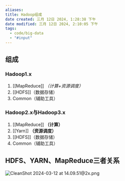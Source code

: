 ```yaml
---
aliases: 
title: Hadoop组成
date created: 三月 12日 2024, 1:28:38 下午
date modified: 三月 12日 2024, 2:10:05 下午
tags:
  - code/big-data
  - "#input"
---
```

## 组成
### Hadoop1.x
1. [[MapReduce]] *（计算+资源调度）*
2. [[HDFS]]（数据存储）
3. Common（辅助工具）

### Hadoop2.x与Hadoop3.x
1. [[MapReduce]] **（计算）**
2. [[Yarn]] **（资源调度）**
3. [[HDFS]]（数据存储）
4. Common（辅助工具）


## HDFS、YARN、MapReduce三者关系
![CleanShot 2024-03-12 at 14.09.51@2x.png](https://typora-tes.oss-cn-shanghai.aliyuncs.com/picgo/CleanShot%202024-03-12%20at%2014.09.51%402x.png)


